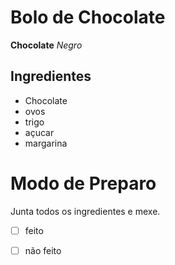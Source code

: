 # Bolo de Chocolate

**Chocolate**  _Negro_



## Ingredientes

- Chocolate
- ovos
- trigo
- açucar
- margarina

# Modo de Preparo

Junta todos os ingredientes e mexe.

- [ ] feito
- [ ] não feito



